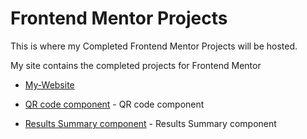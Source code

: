 # Frontend Mentor Projects

This is where my Completed Frontend Mentor Projects will be hosted.

My site contains the completed projects for Frontend Mentor

- [My-Website](https://www.pizzasloth82.com/Frontend-Mentor-Projects/)

- [QR code component]('https://www.pizzasloth82.com/Frontend-Mentor-Projects/QR-code-component/index.html') - QR code component
- [Results Summary component]('https://www.pizzasloth82.com/Frontend-Mentor-Projects/Results-Summary-component/index.html') - Results Summary component
